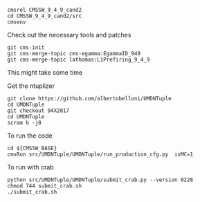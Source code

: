 

```
cmsrel CMSSW_9_4_9_cand2
cd CMSSW_9_4_9_cand2/src
cmsenv
```

Check out the necessary tools and patches
```
git cms-init
git cms-merge-topic cms-egamma:EgammaID_949
git cms-merge-topic lathomas:L1Prefiring_9_4_9
```

This might take some time

Get the ntuplizer
```
git clone https://github.com/albertobelloni/UMDNTuple
cd UMDNTuple
git checkout 94X2017
cd UMDNTuple
scram b -j8
```

To run the code
```
cd ${CMSSW_BASE}
cmsRun src/UMDNTuple/UMDNTuple/run_production_cfg.py  isMC=1
```

To run with crab

```
python src/UMDNTuple/UMDNTuple/submit_crab.py --version 0228
chmod 744 submit_crab.sh
./submit_crab.sh
```
